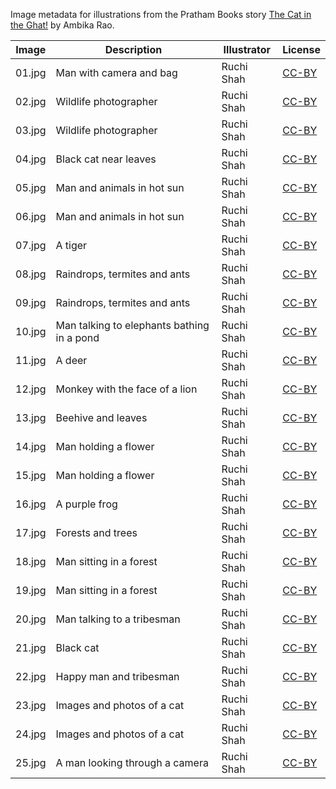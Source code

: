 Image metadata for illustrations from the Pratham Books story [The Cat in the Ghat!](https://storyweaver.org.in/stories/94-the-cat-in-the-ghat) by Ambika Rao.

Image | Description | Illustrator | License
----- | ----------- | ----------- | -------
01.jpg | Man with camera and bag | Ruchi Shah | [CC-BY](https://creativecommons.org/licenses/by/4.0/)
02.jpg | Wildlife photographer | Ruchi Shah | [CC-BY](https://creativecommons.org/licenses/by/4.0/)
03.jpg | Wildlife photographer | Ruchi Shah | [CC-BY](https://creativecommons.org/licenses/by/4.0/)
04.jpg | Black cat near leaves | Ruchi Shah | [CC-BY](https://creativecommons.org/licenses/by/4.0/)
05.jpg | Man and animals in hot sun | Ruchi Shah | [CC-BY](https://creativecommons.org/licenses/by/4.0/)
06.jpg | Man and animals in hot sun | Ruchi Shah | [CC-BY](https://creativecommons.org/licenses/by/4.0/)
07.jpg | A tiger | Ruchi Shah | [CC-BY](https://creativecommons.org/licenses/by/4.0/)
08.jpg | Raindrops, termites and ants | Ruchi Shah | [CC-BY](https://creativecommons.org/licenses/by/4.0/)
09.jpg | Raindrops, termites and ants | Ruchi Shah | [CC-BY](https://creativecommons.org/licenses/by/4.0/)
10.jpg | Man talking to elephants bathing in a pond | Ruchi Shah | [CC-BY](https://creativecommons.org/licenses/by/4.0/)
11.jpg | A deer | Ruchi Shah | [CC-BY](https://creativecommons.org/licenses/by/4.0/)
12.jpg | Monkey with the face of a lion | Ruchi Shah | [CC-BY](https://creativecommons.org/licenses/by/4.0/)
13.jpg | Beehive and leaves | Ruchi Shah | [CC-BY](https://creativecommons.org/licenses/by/4.0/)
14.jpg | Man holding a flower | Ruchi Shah | [CC-BY](https://creativecommons.org/licenses/by/4.0/)
15.jpg | Man holding a flower | Ruchi Shah | [CC-BY](https://creativecommons.org/licenses/by/4.0/)
16.jpg | A purple frog | Ruchi Shah | [CC-BY](https://creativecommons.org/licenses/by/4.0/)
17.jpg | Forests and trees | Ruchi Shah | [CC-BY](https://creativecommons.org/licenses/by/4.0/)
18.jpg | Man sitting in a forest | Ruchi Shah | [CC-BY](https://creativecommons.org/licenses/by/4.0/)
19.jpg | Man sitting in a forest | Ruchi Shah | [CC-BY](https://creativecommons.org/licenses/by/4.0/)
20.jpg | Man talking to a tribesman | Ruchi Shah | [CC-BY](https://creativecommons.org/licenses/by/4.0/)
21.jpg | Black cat | Ruchi Shah | [CC-BY](https://creativecommons.org/licenses/by/4.0/)
22.jpg | Happy man and tribesman | Ruchi Shah | [CC-BY](https://creativecommons.org/licenses/by/4.0/)
23.jpg | Images and photos of a cat | Ruchi Shah | [CC-BY](https://creativecommons.org/licenses/by/4.0/)
24.jpg | Images and photos of a cat | Ruchi Shah | [CC-BY](https://creativecommons.org/licenses/by/4.0/)
25.jpg | A man looking through a camera | Ruchi Shah | [CC-BY](https://creativecommons.org/licenses/by/4.0/)

